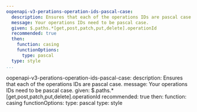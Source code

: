 ```yaml
---
oopenapi-v3-perations-operation-ids-pascal-case:
  description: Ensures that each of the operations IDs are pascal case.
  message: Your operations IDs need to be pascal case.
  given: $.paths.*[get,post,patch,put,delete].operationId
  recommended: true
  then:
    function: casing
    functionOptions:
      type: pascal
  type: style
...
```

oopenapi-v3-perations-operation-ids-pascal-case:
  description: Ensures that each of the operations IDs are pascal case.
  message: Your operations IDs need to be pascal case.
  given: $.paths.*[get,post,patch,put,delete].operationId
  recommended: true
  then:
    function: casing
    functionOptions:
      type: pascal
  type: style
